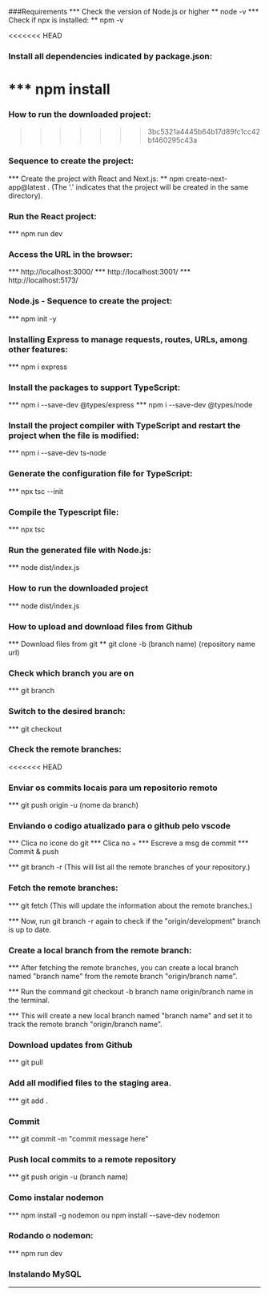###Requirements
 *** Check the version of Node.js or higher
 ** node -v
 *** Check if npx is installed:
 ** npm -v

<<<<<<< HEAD
### Install all dependencies indicated by package.json:
 *** npm install
=======
### How to run the downloaded project:
>>>>>>> 3bc5321a4445b64b17d89fc1cc42bf460295c43a

### Sequence to create the project:
 *** Create the project with React and Next.js:
 ** npm create-next-app@latest . (The '.' indicates that the project will be created in the same directory).

### Run the React project:
*** npm run dev

### Access the URL in the browser:
*** http://localhost:3000/
*** http://localhost:3001/
*** http://localhost:5173/

### Node.js - Sequence to create the project:
*** npm init -y

### Installing Express to manage requests, routes, URLs, among other features:
*** npm i express

### Install the packages to support TypeScript:
*** npm i --save-dev @types/express
*** npm i --save-dev @types/node

### Install the project compiler with TypeScript and restart the project when the file is modified:
*** npm i --save-dev ts-node

### Generate the configuration file for TypeScript:
*** npx tsc --init

### Compile the Typescript file:

*** npx tsc

### Run the generated file with Node.js:

*** node dist/index.js

### How to run the downloaded project

*** node dist/index.js

### How to upload and download files from Github

*** Download files from git
** git clone -b (branch name) (repository name url)

### Check which branch you are on
*** git branch

### Switch to the desired branch:

*** git checkout <branch-name>

### Check the remote branches:

<<<<<<< HEAD
### Enviar os commits locais para um repositorio remoto
   *** git push origin -u (nome da branch)

### Enviando o codigo atualizado para o github pelo vscode
   *** Clica no icone do git
   *** Clica no +
   *** Escreve a msg de commit
   *** Commit & push

*** git branch -r (This will list all the remote branches of your repository.)

### Fetch the remote branches:

*** git fetch (This will update the information about the remote branches.)

*** Now, run git branch -r again to check if the "origin/development" branch is up to date.

### Create a local branch from the remote branch:

*** After fetching the remote branches, you can create a local branch named "branch name" from the remote branch "origin/branch name".

*** Run the command git checkout -b branch name origin/branch name in the terminal.

*** This will create a new local branch named "branch name" and set it to track the remote branch "origin/branch name".

### Download updates from Github

*** git pull

### Add all modified files to the staging area.

*** git add .

### Commit

*** git commit -m "commit message here"

### Push local commits to a remote repository

*** git push origin -u (branch name)

### Como instalar nodemon
   *** npm install -g nodemon ou npm install --save-dev nodemon

### Rodando o nodemon:
   *** npm run dev

### Instalando MySQL
   *** 